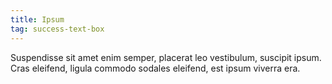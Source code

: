 ```yaml
---
title: Ipsum
tag: success-text-box
---
```


Suspendisse sit amet enim semper, placerat leo vestibulum, suscipit ipsum. Cras eleifend, ligula commodo sodales eleifend, est ipsum viverra era.